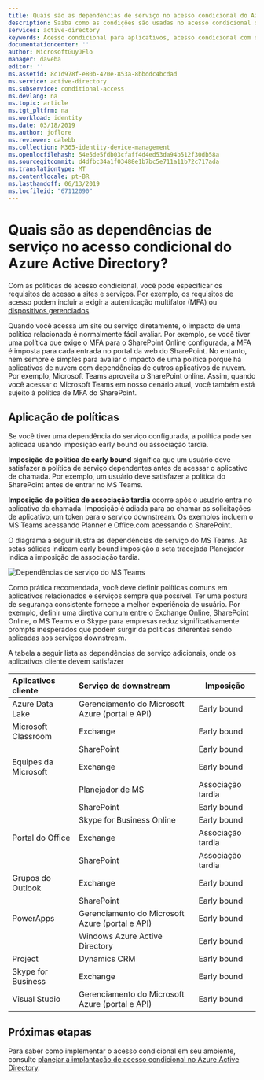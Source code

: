 ```yaml
---
title: Quais são as dependências de serviço no acesso condicional do Azure Active Directory? | Microsoft Docs
description: Saiba como as condições são usadas no acesso condicional do Azure Active Directory para disparar uma política.
services: active-directory
keywords: Acesso condicional para aplicativos, acesso condicional com o Azure AD, acesso seguro aos recursos da empresa, políticas de acesso condicional
documentationcenter: ''
author: MicrosoftGuyJFlo
manager: daveba
editor: ''
ms.assetid: 8c1d978f-e80b-420e-853a-8bbddc4bcdad
ms.service: active-directory
ms.subservice: conditional-access
ms.devlang: na
ms.topic: article
ms.tgt_pltfrm: na
ms.workload: identity
ms.date: 03/18/2019
ms.author: joflore
ms.reviewer: calebb
ms.collection: M365-identity-device-management
ms.openlocfilehash: 54e5de5fdb03cfaff4d4ed53da94b512f30db58a
ms.sourcegitcommit: d4dfbc34a1f03488e1b7bc5e711a11b72c717ada
ms.translationtype: MT
ms.contentlocale: pt-BR
ms.lasthandoff: 06/13/2019
ms.locfileid: "67112090"
---
```

# <a name="what-are-service-dependencies-in-azure-active-directory-conditional-access"></a>Quais são as dependências de serviço no acesso condicional do Azure Active Directory? 


Com as políticas de acesso condicional, você pode especificar os requisitos de acesso a sites e serviços. Por exemplo, os requisitos de acesso podem incluir a exigir a autenticação multifator (MFA) ou [dispositivos gerenciados](require-managed-devices.md). 


Quando você acessa um site ou serviço diretamente, o impacto de uma política relacionada é normalmente fácil avaliar. Por exemplo, se você tiver uma política que exige o MFA para o SharePoint Online configurada, a MFA é imposta para cada entrada no portal da web do SharePoint. No entanto, nem sempre é simples para avaliar o impacto de uma política porque há aplicativos de nuvem com dependências de outros aplicativos de nuvem. Por exemplo, Microsoft Teams aproveita o SharePoint online. Assim, quando você acessar o Microsoft Teams em nosso cenário atual, você também está sujeito à política de MFA do SharePoint.   


## <a name="policy-enforcement"></a>Aplicação de políticas 

Se você tiver uma dependência do serviço configurada, a política pode ser aplicada usando imposição early bound ou associação tardia. 

**Imposição de política de early bound** significa que um usuário deve satisfazer a política de serviço dependentes antes de acessar o aplicativo de chamada. Por exemplo, um usuário deve satisfazer a política do SharePoint antes de entrar no MS Teams. 

**Imposição de política de associação tardia** ocorre após o usuário entra no aplicativo da chamada. Imposição é adiada para ao chamar as solicitações de aplicativo, um token para o serviço downstream. Os exemplos incluem o MS Teams acessando Planner e Office.com acessando o SharePoint. 

O diagrama a seguir ilustra as dependências de serviço do MS Teams. As setas sólidas indicam early bound imposição a seta tracejada Planejador indica a imposição de associação tardia. 



![Dependências de serviço do MS Teams](./media/service-dependencies/01.png)



  

Como prática recomendada, você deve definir políticas comuns em aplicativos relacionados e serviços sempre que possível. Ter uma postura de segurança consistente fornece a melhor experiência de usuário. Por exemplo, definir uma diretiva comum entre o Exchange Online, SharePoint Online, o MS Teams e o Skype para empresas reduz significativamente prompts inesperados que podem surgir da políticas diferentes sendo aplicadas aos serviços downstream. 

A tabela a seguir lista as dependências de serviço adicionais, onde os aplicativos cliente devem satisfazer  

| Aplicativos cliente         | Serviço de downstream                          | Imposição |
| :--                 | :--                                         | ---         | 
| Azure Data Lake     | Gerenciamento do Microsoft Azure (portal e API) | Early bound |
| Microsoft Classroom | Exchange                                    | Early bound |
|                     | SharePoint                                  | Early bound  |
| Equipes da Microsoft     | Exchange                                    | Early bound |
|                     | Planejador de MS                                  | Associação tardia  |
|                     | SharePoint                                  | Early bound |
|                     | Skype for Business Online                   | Early bound |
| Portal do Office       | Exchange                                    | Associação tardia  |
|                     | SharePoint                                  | Associação tardia  |
| Grupos do Outlook      | Exchange                                    | Early bound |
|                     | SharePoint                                  | Early bound |
| PowerApps           | Gerenciamento do Microsoft Azure (portal e API) | Early bound |
|                     | Windows Azure Active Directory              | Early bound |
| Project             | Dynamics CRM                                | Early bound |
| Skype for Business  | Exchange                                    | Early bound |
| Visual Studio       | Gerenciamento do Microsoft Azure (portal e API) | Early bound |



## <a name="next-steps"></a>Próximas etapas

Para saber como implementar o acesso condicional em seu ambiente, consulte [planejar a implantação de acesso condicional no Azure Active Directory](plan-conditional-access.md).
